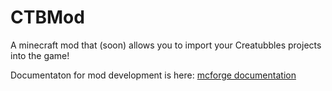 CTBMod
========

A minecraft mod that (soon) allows you to import your Creatubbles projects into the game!


Documentaton for mod development is here: [mcforge documentation](http://mcforge.readthedocs.org/en/latest/gettingstarted/#building-and-testing-your-mod)
